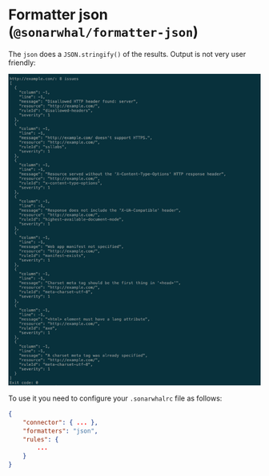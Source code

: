 # Formatter json (`@sonarwhal/formatter-json`)

The `json` does a `JSON.stringify()` of the results. Output is not very user
friendly:

![Example output for the json formatter](images/json-output.png)

To use it you need to configure your `.sonarwhalrc` file as follows:

```json
{
    "connector": { ... },
    "formatters": "json",
    "rules": {
        ...
    }
}
```
